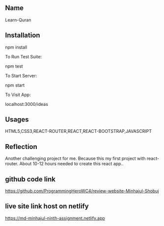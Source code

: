 ## Name

Learn-Quran

## Installation

npm install

To Run Test Suite:

npm test

To Start Server:

npm start

To Visit App:

localhost:3000/ideas

## Usages
 
HTML5,CSS3,REACT-ROUTER,REACT,REACT-BOOTSTRAP,JAVASCRIPT 
## Reflection
Another challenging project for me. Because this my first project with react-router. About 10-12 hours needed to create this react app..
## github code link
   
https://github.com/ProgrammingHeroWC4/review-website-Minhajul-Shobuj
## live site link host on netlify
https://md-minhajul-ninth-assignment.netlify.app
